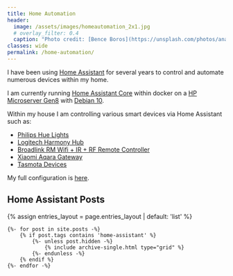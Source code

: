 ```yaml
---
title: Home Automation
header:
  image: /assets/images/homeautomation_2x1.jpg
  # overlay_filter: 0.4
  caption: "Photo credit: [Bence Boros](https://unsplash.com/photos/anapPhJFRhM)"
classes: wide
permalink: /home-automation/
---
```




I have been using [Home Assistant](https://www.home-assistant.io) for several years to control and automate numerous devices within my home.

I am currently running [Home Assistant Core](https://www.home-assistant.io/faq/ha-vs-hassio/) within docker on a [HP Microserver Gen8](https://support.hpe.com/hpesc/public/docDisplay?docId=emr_na-c03793258) with [Debian 10](https://wiki.debian.org/DebianBuster).

Within my house I am controlling various smart devices via Home Assistant such as:
* [Philips Hue Lights](https://www.philips-hue.com)
* [Logitech Harmony Hub](https://www.logitech.com/en-au/product/harmony-hub)
* [Broadlink RM Wifi + IR + RF Remote Controller](http://www.ibroadlink.com/rm/)
* [Xiaomi Aqara Gateway](https://www.home-assistant.io/components/xiaomi_aqara/)
* [Tasmota Devices](https://tasmota.github.io/docs/)

My full configuration is [here](https://github.com/nickneos/Home-Assistant-Config).

## Home Assistant Posts

{% assign entries_layout = page.entries_layout | default: 'list' %}
<div class="entries-{{ entries_layout }}">

    {%- for post in site.posts -%}
        {% if post.tags contains 'home-assistant' %}
            {%- unless post.hidden -%}
                {% include archive-single.html type="grid" %}
            {%- endunless -%}
        {% endif %}
    {%- endfor -%}

</div>




 
